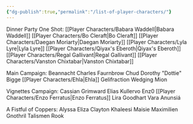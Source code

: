 ```yaml
---
{"dg-publish":true,"permalink":"/list-of-player-characters/"}
---
```



Dinner Party One Shot:
[[Player Characters/Babara Waddell\|Babara Waddell]]
[[Player Characters/Bo Cleraft\|Bo Cleraft]]
[[Player Characters/Daegan Moriarty\|Daegan Moriarty]]
[[Player Characters/Lyla Lyre\|Lyla Lyre]]
[[Player Characters/Qiyax's Eberoth\|Qiyax's Eberoth]]
[[Player Characters/Regal Gallivant\|Regal Gallivant]]
[[Player Characters/Vanston Chixtabar\|Vanston Chixtabar]]

Main Campaign:
Beannacht
Charles Faurnbrow
Chud
Dorothy "Dottie" Bigge
[[Player Characters/Ehla\|Ehla]]
Gelifraction Wedging
Mion

Vignettes Campaign:
Cassian Grimward
Elias Kullervo
Enz0
[[Player Characters/Enzo Ferratus\|Enzo Ferratus]]
Lira Goodhart
Vara Anunsiá

A Fistful of Coppers:
Alyssa
Eliza Clayton
Khaleesi
Maisie
Maximilien Gnothril
Talismen Rook